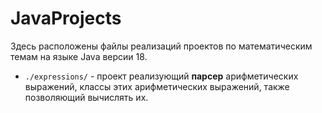 # JavaProjects

Здесь расположены файлы реализаций проектов по математическим темам на языке Java версии 18.

* `./expressions/` - проект реализующий **парсер** арифметических выражений, классы этих арифметических выражений, также позволяющий вычислять их.
